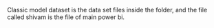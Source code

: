 Classic model dataset is the data set files inside the folder, and the file called shivam is the file of main power bi.
